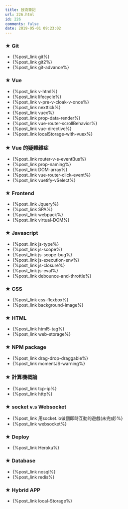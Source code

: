 ```yaml
---
title: 技術筆記
url: 226.html
id: 226
comments: false
date: 2019-05-01 09:23:02
---
```


### ★ Git
  - {%post_link git%}
  - {%post_link git2%}
  - {%post_link git-advance%}
  
### ★ Vue
  - {%post_link v-html%}
  - {%post_link lifecycle%}
  - {%post_link v-pre-v-cloak-v-once%}
  - {%post_link nexttick%}
  - {%post_link vuex%}
  - {%post_link prop-data-render%}
  - {%post_link vue-router-scrollBehavior%}
  - {%post_link vue-directive%}
  - {%post_link localStorage-with-vuex%}

### ★ Vue 的疑難雜症
  - {%post_link router-v-s-eventBus%}
  - {%post_link prop-naming%}
  - {%post_link DOM-array%}
  - {%post_link vue-router-click-event%}
  - {%post_link vuetify-vSelect%}

### ★ Frontend
  - {%post_link Jquery%}
  - {%post_link SPA%}
  - {%post_link webpack%}
  - {%post_link virtual-DOM%}

### ★ Javascript
  - {%post_link js-type%}
  - {%post_link js-scope%}
  - {%post_link js-scope-bug%}
  - {%post_link js-execution-env%}
  - {%post_link js-closure%}
  - {%post_link js-eval%}
  - {%post_link debounce-and-throttle%}

### ★ CSS
  - {%post_link css-flexbox%}
  - {%post_link background-image%}

### ★ HTML
  - {%post_link html5-tag%}
  - {%post_link web-storage%}

### ★ NPM package
  - {%post_link drag-drop-draggable%}
  - {%post_link momentJS-warning%}

### ★ 計算機概論
  - {%post_link tcp-ip%}
  - {%post_link http%}

### ★ socket v.s Websocket
  - {%post_link 用socket.io做個即時互動的遊戲(未完成)%}
  - {%post_link websocket%}

### ★ Deploy
  - {%post_link Heroku%}

### ★ Database
  - {%post_link nosql%}
  - {%post_link redis%}

### ★ Hybrid APP
  - {%post_link local-Storage%}
  
